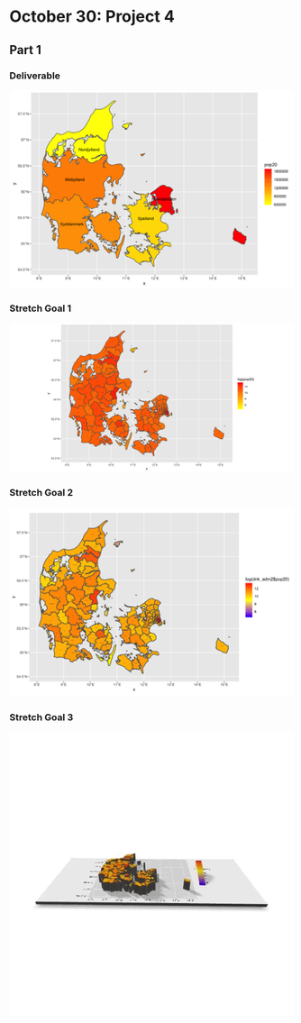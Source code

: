 # October 30: Project 4
## Part 1
### Deliverable
![](dnk_pop20_adm1.png)
### Stretch Goal 1
![](dnk_pop20_adm2.png)
### Stretch Goal 2
![](dnk_pop20_logpop.png)
### Stretch Goal 3
![](denmark.gif)
